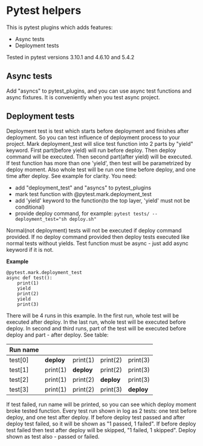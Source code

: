 # Pytest helpers

This is pytest plugins which adds features:
* Async tests
* Deployment tests

Tested in pytest versions 3.10.1 and 4.6.10 and 5.4.2

## Async tests

Add "asyncs" to pytest_plugins, and you can use async test functions and async fixtures.
It is conveniently when you test async project.

## Deployment tests
Deployment test is test which starts before deployment and finishes after deployment.
So you can test influence of deployment process to your project.
Mark deployment_test will slice test function into 2 parts by "yield" keyword.
First part(before yield) will run before deploy.
Then deploy command will be executed.
Then second part(after yield) will be executed.
If test function has more than one 'yield', then test will be parametrized by deploy moment.
Also whole test will be run one time before deploy, and one time after deploy.
See example for clarity.
You need:
* add "deployment_test" and "asyncs" to pytest_plugins
* mark test function with @pytest.mark.deployment_test
* add 'yield' keyword to the function(to the top layer, 'yield' must not be conditional)
* provide deploy command, for example:
  ```pytest tests/ --deployment_test="sh deploy.sh"```

Normal(not deployment) tests will not be executed if deploy command provided.
If no deploy command provided then deploy tests executed like normal tests without yields.
Test function must be async - just add async keyword if it is not.

**Example**
```
@pytest.mark.deployment_test
async def test():
    print(1)
    yield
    print(2)
    yield
    print(3)
```
There will be 4 runs in this example.
In the first run, whole test will be executed after deploy.
In the last run, whole test will be executed before deploy.
In second and third runs, part of the test will be executed before deploy and part - after deploy.
See table:

Run name |  |  |  |  |
--- | --- | --- | --- | --- |
test[0] | **deploy** | print(1)   | print(2)   | print(3)   |
test[1] | print(1)   | **deploy** | print(2)   | print(3)   |
test[2] | print(1)   | print(2)   | **deploy** | print(3)   |
test[3] | print(1)   | print(2)   | print(3)   | **deploy** |

If test failed, run name will be printed, so you can see which deploy moment broke tested function.
Every test run shown in log as 2 tests: one test before deploy, and one test after deploy.
If before deploy test passed and after deploy test failed, so it will be shown as "1 passed, 1 failed".
If before deploy test failed then test after deploy will be skipped, "1 failed, 1 skipped".
Deploy shown as test also - passed or failed.
